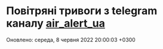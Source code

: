 # Повітряні тривоги з telegram каналу [air_alert_ua](https://t.me/air_alert_ua)

Оновлено:
середа, 8 червня 2022 20:00:03 +0300

